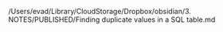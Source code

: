 /Users/evad/Library/CloudStorage/Dropbox/obsidian/3. NOTES/PUBLISHED/Finding duplicate values in a SQL table.md